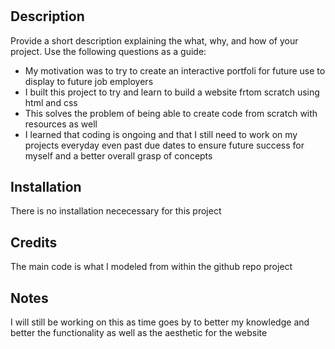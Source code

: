 # <Portfolio Project>

## Description

Provide a short description explaining the what, why, and how of your project. Use the following questions as a guide:

- My motivation was to try to create an interactive portfoli for future use to display to future job employers
- I built this project to try and learn to build a website frtom scratch using html and css
- This solves the problem of being able to create code from scratch with resources as well
- I learned that coding is ongoing and that I still need to work on my projects everyday even past due dates to ensure future success for myself and a better overall grasp of concepts


## Installation

There is no installation nececessary for this project



## Credits

The main code is what I modeled from within the github repo project

## Notes

I will still be working on this as time goes by to better my knowledge and better the functionality as well as the aesthetic for the website
